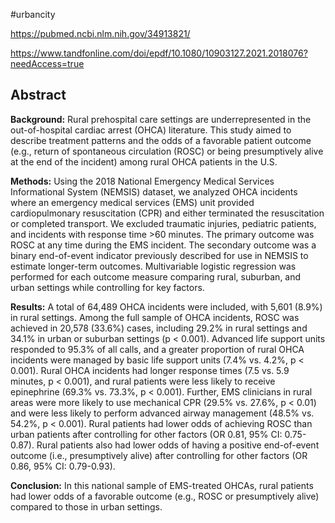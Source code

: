 
#urbancity 

https://pubmed.ncbi.nlm.nih.gov/34913821/

https://www.tandfonline.com/doi/epdf/10.1080/10903127.2021.2018076?needAccess=true
## Abstract

**Background:** Rural prehospital care settings are underrepresented in the out-of-hospital cardiac arrest (OHCA) literature. This study aimed to describe treatment patterns and the odds of a favorable patient outcome (e.g., return of spontaneous circulation (ROSC) or being presumptively alive at the end of the incident) among rural OHCA patients in the U.S.

**Methods:** Using the 2018 National Emergency Medical Services Informational System (NEMSIS) dataset, we analyzed OHCA incidents where an emergency medical services (EMS) unit provided cardiopulmonary resuscitation (CPR) and either terminated the resuscitation or completed transport. We excluded traumatic injuries, pediatric patients, and incidents with response time >60 minutes. The primary outcome was ROSC at any time during the EMS incident. The secondary outcome was a binary end-of-event indicator previously described for use in NEMSIS to estimate longer-term outcomes. Multivariable logistic regression was performed for each outcome measure comparing rural, suburban, and urban settings while controlling for key factors.

**Results:** A total of 64,489 OHCA incidents were included, with 5,601 (8.9%) in rural settings. Among the full sample of OHCA incidents, ROSC was achieved in 20,578 (33.6%) cases, including 29.2% in rural settings and 34.1% in urban or suburban settings (p < 0.001). Advanced life support units responded to 95.3% of all calls, and a greater proportion of rural OHCA incidents were managed by basic life support units (7.4% vs. 4.2%, p < 0.001). Rural OHCA incidents had longer response times (7.5 vs. 5.9 minutes, p < 0.001), and rural patients were less likely to receive epinephrine (69.3% vs. 73.3%, p < 0.001). Further, EMS clinicians in rural areas were more likely to use mechanical CPR (29.5% vs. 27.6%, p < 0.01) and were less likely to perform advanced airway management (48.5% vs. 54.2%, p < 0.001). Rural patients had lower odds of achieving ROSC than urban patients after controlling for other factors (OR 0.81, 95% CI: 0.75-0.87). Rural patients also had lower odds of having a positive end-of-event outcome (i.e., presumptively alive) after controlling for other factors (OR 0.86, 95% CI: 0.79-0.93).

**Conclusion:** In this national sample of EMS-treated OHCAs, rural patients had lower odds of a favorable outcome (e.g., ROSC or presumptively alive) compared to those in urban settings.